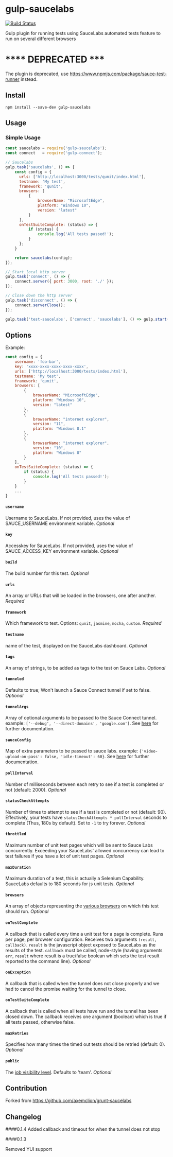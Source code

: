 # gulp-saucelabs
[![Build Status](https://travis-ci.org/bytbil/gulp-saucelabs.svg)](https://travis-ci.org/bytbil/gulp-saucelabs)

Gulp plugin for running tests using SauceLabs automated tests feature to run on several different browsers

# **** DEPRECATED ***
The plugin is deprecated, use https://www.npmjs.com/package/sauce-test-runner instead.

## Install

```
npm install --save-dev gulp-saucelabs
```


## Usage
### Simple Usage
```javascript
const saucelabs = require('gulp-saucelabs');
const connect   = require('gulp-connect');

// Saucelabs
gulp.task('saucelabs', () => {
    const config = {
      urls: ['http://localhost:3000/tests/qunit/index.html'],
      testname: 'My test',
      framework: 'qunit',
      browsers: [
          {
              browserName: "MicrosoftEdge",
              platform: "Windows 10",
              version: "latest"
          }
      ],
      onTestSuiteComplete: (status) => {
          if (status) {
              console.log('All tests passed!');
          }
      };
    }

    return saucelabs(config);
});

// Start local http server
gulp.task('connect', () => {
    connect.server({ port: 3000, root: './' });
});

// Close down the http server
gulp.task('disconnect', () => {
    connect.serverClose();
});

gulp.task('test-saucelabs', ['connect', 'saucelabs'], () => gulp.start('disconnect'));
```

## Options
Example:
```javascript
const config = {
    username: 'foo-bar',
    key: 'xxxx-xxxx-xxxx-xxxx-xxxx',
    urls: ['http://localhost:3000/tests/index.html'],
    testname: 'My test',
    framework: 'qunit',
    browsers: [
        {
            browserName: "MicrosoftEdge",
            platform: "Windows 10",
            version: "latest"
        },
        {
            browserName: "internet explorer",
            version: "11",
            platform: "Windows 8.1"
        },
        {
            browserName: "internet explorer",
            version: "10",
            platform: "Windows 8"
        }
    ],
    onTestSuiteComplete: (status) => {
        if (status) {
            console.log('All tests passed!');
        }
    }
    ...
}
```

#### `username`
Username to SauceLabs. If not provided, uses the value of SAUCE_USERNAME environment variable. _Optional_

#### `key`
Accesskey for SauceLabs. If not provided, uses the value of SAUCE_ACCESS_KEY environment variable. _Optional_

#### `build`
The build number for this test. _Optional_

#### `urls`
An array or URLs that will be loaded in the browsers, one after another. _Required_

#### `framework`
Which framework to test. Options: `qunit`, `jasmine`, `mocha`, `custom`. _Required_

#### `testname`
name of the test, displayed on the SauceLabs dashboard. _Optional_

#### `tags`
An array of strings, to be added as tags to the test on Sauce Labs. _Optional_

#### `tunneled`
Defaults to true; Won't launch a Sauce Connect tunnel if set to false. _Optional_

#### `tunnelArgs`
Array of optional arguments to be passed to the Sauce Connect tunnel. example: `['--debug', '--direct-domains', 'google.com']`. See [here](https://saucelabs.com/docs/connect) for further documentation.

#### `sauceConfig`
Map of extra parameters to be passed to sauce labs. example: `{'video-upload-on-pass': false, 'idle-timeout': 60}`. See [here](https://saucelabs.com/docs/additional-config) for further documentation.

#### `pollInterval`
Number of milliseconds between each retry to see if a test is completed or not (default: 2000). _Optional_

#### `statusCheckAttempts`
Number of times to attempt to see if a test is completed or not (default: 90).  Effectively, your tests have `statusCheckAttempts * pollInterval` seconds to complete (Thus, 180s by default).  Set to `-1` to try forever. _Optional_

#### `throttled`
Maximum number of unit test pages which will be sent to Sauce Labs concurrently.  Exceeding your SauceLabs' allowed concurrency can lead to test failures if you have a lot of unit test pages. _Optional_

#### `maxDuration`
Maximum duration of a test, this is actually a Selenium Capability. SauceLabs defaults to 180 seconds for js unit tests. _Optional_

#### `browsers`
An array of objects representing the [various browsers](https://saucelabs.com/platforms) on which this test should run. _Optional_

#### `onTestComplete`
A callback that is called every time a unit test for a page is complete. Runs per page, per browser configuration. Receives two arguments `(result, callback)`. `result` is the javascript object exposed to SauceLabs as the results of the test. `callback` must be called, node-style (having arguments `err`, `result` where result is a true/false boolean which sets the test result reported to the command line). _Optional_

#### `onException`
A callback that is called when the tunnel does not close properly and we had to cancel the promise waiting for the tunnel to close.

#### `onTestSuiteComplete`
A callback that is called when all tests have run and the tunnel has been closed down. The callback receives one argument (boolean) which is true if all tests passed, otherwise false.

#### `maxRetries`
Specifies how many times the timed out tests should be retried (default: 0). _Optional_

#### `public`
The [job visibility level](https://wiki.saucelabs.com/display/DOCS/Test+Configuration+Options#TestConfigurationOptions-JobVisibility). Defaults to 'team'. _Optional_


Contribution
---------
Forked from https://github.com/axemclion/grunt-saucelabs

Changelog
---------

####0.1.4
Added callback and timeout for when the tunnel does not stop

####0.1.3

Removed YUI support
